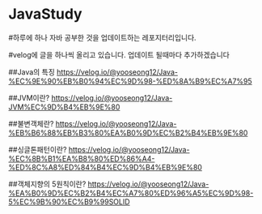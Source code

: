 # JavaStudy

#하루에 하나 자바 공부한 것을 업데이트하는 레포지터리입니다.

#velog에 글을 하나씩 올리고 있습니다. 업데이트 될때마다 추가하겠습니다

##Java의 특징
https://velog.io/@yooseong12/Java-%EC%9E%90%EB%B0%94%EC%9D%98-%ED%8A%B9%EC%A7%95

##JVM이란?
https://velog.io/@yooseong12/Java-JVM%EC%9D%B4%EB%9E%80

##불변객체란?
https://velog.io/@yooseong12/Java-%EB%B6%88%EB%B3%80%EA%B0%9D%EC%B2%B4%EB%9E%80

##싱글톤패턴이란?
https://velog.io/@yooseong12/Java-%EC%8B%B1%EA%B8%80%ED%86%A4-%ED%8C%A8%ED%84%B4%EC%9D%B4%EB%9E%80

##객체지향의 5원칙이란?
https://velog.io/@yooseong12/Java-%EA%B0%9D%EC%B2%B4%EC%A7%80%ED%96%A5%EC%9D%98-5%EC%9B%90%EC%B9%99SOLID
